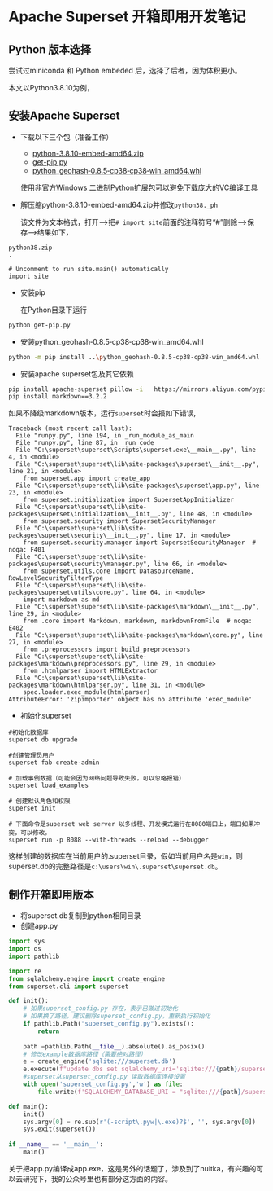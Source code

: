# Apache Superset 开箱即用开发笔记

## Python 版本选择

尝试过miniconda 和 Python embeded 后，选择了后者，因为体积更小。

本文以Python3.8.10为例，

## 安装Apache Superset

- 下载以下三个包（准备工作）

  - [python-3.8.10-embed-amd64.zip](https://www.python.org/ftp/python/3.8.10/python-3.8.10-embed-amd64.zip)
  - [get-pip.py](https://bootstrap.pypa.io/get-pip.py)
  - [python_geohash‑0.8.5‑cp38‑cp38‑win_amd64.whl](https://download.lfd.uci.edu/pythonlibs/w6tyco5e/python_geohash-0.8.5-cp38-cp38-win_amd64.whl)

  使用[非官方Windows 二进制Python扩展包](https://www.lfd.uci.edu/~gohlke/pythonlibs/)可以避免下载庞大的VC编译工具
- 解压缩python-3.8.10-embed-amd64.zip并修改`python38._ph`

  该文件为文本格式，打开-->把`# import site`前面的注释符号“#”删除-->保存-->结果如下，

```
python38.zip
.

# Uncomment to run site.main() automatically
import site
```

- 安装pip

  在Python目录下运行

```bash
python get-pip.py
```

- 安装python_geohash‑0.8.5‑cp38‑cp38‑win_amd64.whl

```bash
python -m pip install ..\python_geohash‑0.8.5‑cp38‑cp38‑win_amd64.whl
```

- 安装apache superset包及其它依赖

```bash
pip install apache-superset pillow -i   https://mirrors.aliyun.com/pypi/simple/
pip install markdown==3.2.2
```

如果不降级markdown版本，运行`superset`时会报如下错误,

```
Traceback (most recent call last):
  File "runpy.py", line 194, in _run_module_as_main
  File "runpy.py", line 87, in _run_code
  File "C:\superset\superset\Scripts\superset.exe\__main__.py", line 4, in <module>
  File "C:\superset\superset\lib\site-packages\superset\__init__.py", line 21, in <module>
    from superset.app import create_app
  File "C:\superset\superset\lib\site-packages\superset\app.py", line 23, in <module>
    from superset.initialization import SupersetAppInitializer
  File "C:\superset\superset\lib\site-packages\superset\initialization\__init__.py", line 48, in <module>
    from superset.security import SupersetSecurityManager
  File "C:\superset\superset\lib\site-packages\superset\security\__init__.py", line 17, in <module>
    from superset.security.manager import SupersetSecurityManager  # noqa: F401
  File "C:\superset\superset\lib\site-packages\superset\security\manager.py", line 66, in <module>
    from superset.utils.core import DatasourceName, RowLevelSecurityFilterType
  File "C:\superset\superset\lib\site-packages\superset\utils\core.py", line 64, in <module>
    import markdown as md
  File "C:\superset\superset\lib\site-packages\markdown\__init__.py", line 29, in <module>
    from .core import Markdown, markdown, markdownFromFile  # noqa: E402
  File "C:\superset\superset\lib\site-packages\markdown\core.py", line 27, in <module>
    from .preprocessors import build_preprocessors
  File "C:\superset\superset\lib\site-packages\markdown\preprocessors.py", line 29, in <module>
    from .htmlparser import HTMLExtractor
  File "C:\superset\superset\lib\site-packages\markdown\htmlparser.py", line 31, in <module>
    spec.loader.exec_module(htmlparser)
AttributeError: 'zipimporter' object has no attribute 'exec_module'
```

- 初始化superset

```
#初始化数据库
superset db upgrade

#创建管理员用户
superset fab create-admin

# 加载事例数据（可能会因为网络问题导致失败，可以忽略报错）
superset load_examples

# 创建默认角色和权限
superset init

# 下面命令是superset web server 以多线程、开发模式运行在8080端口上，端口如果冲突，可以修改。
superset run -p 8088 --with-threads --reload --debugger
```

这样创建的数据库在当前用户的.superset目录，假如当前用户名是`win`，则superset.db的完整路径是`c:\users\win\.superset\superset.db`。

## 制作开箱即用版本

- 将superset.db复制到python相同目录
- 创建app.py

```python
import sys
import os 
import pathlib

import re
from sqlalchemy.engine import create_engine
from superset.cli import superset

def init():
    # 如果superset_config.py 存在，表示已做过初始化
    # 如果换了路径，建议删除superset_config.py，重新执行初始化
    if pathlib.Path("superset_config.py").exists():
        return 
  
    path =pathlib.Path(__file__).absolute().as_posix()
    # 修改example数据库路径（需要绝对路径）
    e = create_engine('sqlite:///superset.db')
    e.execute(f"update dbs set sqlalchemy_uri='sqlite:///{path}/superset.db'")
    #superset从superset_config.py 读取数据库连接设置
    with open('superset_config.py','w') as file:
        file.write(f'SQLALCHEMY_DATABASE_URI = "sqlite:///{path}/superset.db"')

def main():
    init()
    sys.argv[0] = re.sub(r'(-script\.pyw|\.exe)?$', '', sys.argv[0])
    sys.exit(superset())
  
if __name__ == '__main__':
    main()

```

关于把app.py编译成app.exe，这是另外的话题了，涉及到了nuitka，有兴趣的可以去研究下，我的公众号里也有部分这方面的内容。
